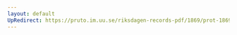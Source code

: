 ```yaml
---
layout: default
UpRedirect: https://pruto.im.uu.se/riksdagen-records-pdf/1869/prot-1869--ak--311.pdf
---
```


